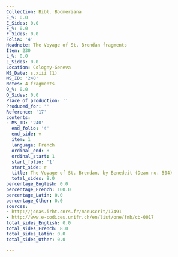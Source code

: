 ```yaml
---
Collection: Bibl. Bodmeriana
E_%: 0.0
E_Sides: 0.0
F_%: 0.0
F_Sides: 0.0
Folia: '4'
Headnote: The Voyage of St. Brendan fragments
Item: 230
L_%: 0.0
L_Sides: 0.0
Location: Cologny-Geneva
MS_Date: s.xiii (1)
MS_ID: '240'
Notes: 4 fragments
O_%: 0.0
O_Sides: 0.0
Place_of_production: ''
Produced_for: ''
Reference: '17'
contents:
- MS_ID: '240'
  end_folio: '4'
  end_side: v
  item: 1
  language: French
  ordinal_end: 8
  ordinal_start: 1
  start_folio: '1'
  start_side: r
  title: The Voyage of St. Brendan, by Benedeit (Dean no. 504)
  total_sides: 8.0
percentage_English: 0.0
percentage_French: 100.0
percentage_Latin: 0.0
percentage_Other: 0.0
sources:
- http://jonas.irht.cnrs.fr/manuscrit/17491
- http://www.e-codices.unifr.ch/en/list/one/fmb/cb-0017
total_sides_English: 0.0
total_sides_French: 8.0
total_sides_Latin: 0.0
total_sides_Other: 0.0

---
```

